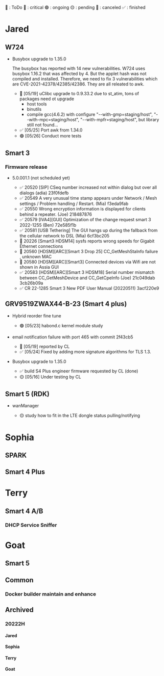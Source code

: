 📌 : ToDo
🔴 : critical
🟢 : ongoing
🟡 : pending
🚫 : canceled
✅ : finished

# Jared

## W724

- Busybox upgrade to 1.35.0
  
  The busybox has reported with 14 new vulnerabilities. W724 uses busybox 1.16.2 that was affected by 4. But the applet hash was not compiled and installed. Therefore, we need to fix 3 vulnerabilities which are CVE-2021-42378/42385/42386. They are all releated to awk.

	- 🚫 [05/19] uClibc upgrade to 0.9.33.2 due to st_atim, tons of packages need ot upgrade
	    * host tools
	    * binutils
	    * compile gcc(4.6.2) with configure "--with-gmp=staging/host", "--with-mpc=staging/host", "--with-mpfr=staging/host", but library still not found...
    - ✅ [05/25] Port awk from 1.34.0
    - 🟢 [05/26] Conduct more tests
	
   
## Smart 3

### Firmware release

- 5.0.001.1 (not scheduled yet)

     - ✅ 20520 [SIP] CSeq number increased not within dialog but over all dialogs (adia) 23f0fdefb
	 - ✅ 20549 A very unusual time stamp appears under Network / Mesh settings / Problem handling / Restart. (Mia) f3eda9fab
	 - ✅ 20550 Wrong encryption information is displayed for clients behind a repeater. (Joe) 218487876
	 - ✅ 20579 [IVA4][GUI] Optimization of the change request smart 3 2022-1255 (Ben) 72e585f1b
	 - ✅ 20581 [USB Tethering] The GUI hangs up during the fallback from the cellular network to DSL (Mia) 6cf3bc205
	 - 📌 20226 [Smart3 HDSM14] sysfs reports wrong speeds for Gigabit Ethernet connections
	 - 📌 20560 [HDSM][ARC][Smart 3 Drop 25] CC_GetMeshStaInfo failure , unknown MAC
	 - 📌 20580 [HDSM][ARC][Smart3] Connected devices via Wifi are not shown in Assia GUI
	 - ✅ 20583 [HDSM][ARC][Smart 3 HDSM18] Serial number mismatch between CC_GetMeshDevice and CC_GetCpeInfo (Joe) 21c049dab 3cb26b09a
	 - ✅ CR 22-1285 Smart 3 New PDF User Manual (20220511) 3acf220e9

## GRV9519ZWAX44-B-23 (Smart 4 plus)

- Hybrid reorder fine tune
    - 🟢 [05/23] habond.c kernel module study

- email notification failure with port 465 with commit 2f43cb5

	- 📌 [05/19] reported by CL
	- ✅ [05/24] Fixed by adding more signature algorithms for TLS 1.3.
	
- Busybox upgrade to 1.35.0

    - ✅ build S4 Plus engineer firmware requested by CL (done)
    - 🟡 [05/16] Under testing by CL

## Smart 5 (RDK)

- wanManager

	- 🟡 study how to fit in the LTE dongle status pulling/notifying


# Sophia

## SPARK

## Smart 4 Plus

# Terry

## Smart 4 A/B

### DHCP Service Sniffer

# Goat

## Smart 5

## Common

### Docker builder maintain and enhance

## Archived
### 20222H
#### Jared

#### Sophia

#### Terry

#### Goat
